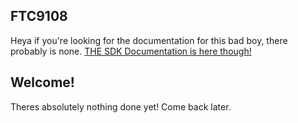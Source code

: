## FTC9108
Heya if you're looking for the documentation for this bad boy, there probably is none. [THE SDK Documentation is here though!](https://github.com/FIRST-Tech-Challenge/SkyStone/blob/master/README.md)

## Welcome!
Theres absolutely nothing done yet! Come back later.
